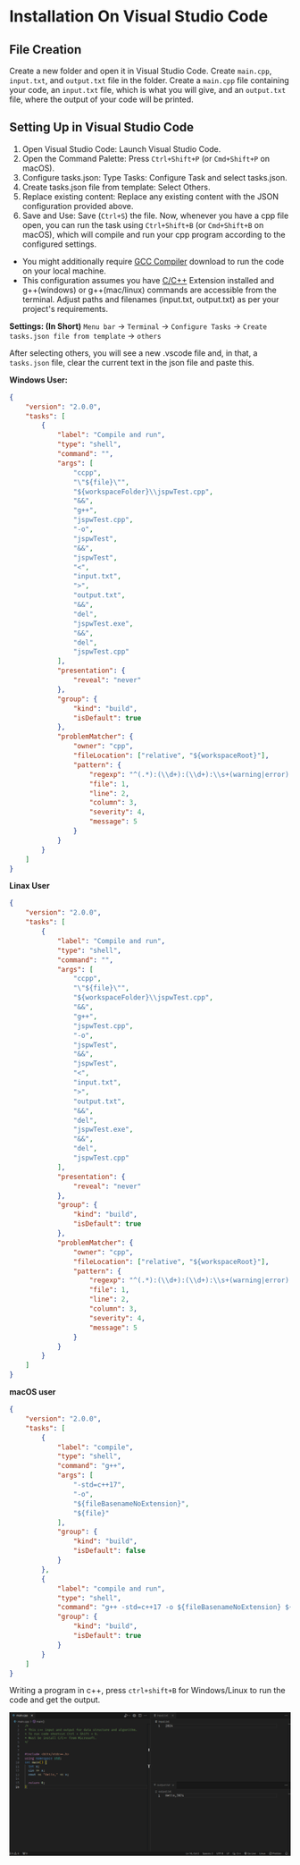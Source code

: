 # Installation On Visual Studio Code

## File Creation

Create a new folder and open it in Visual Studio Code.
Create `main.cpp`, `input.txt`, and `output.txt` file in the folder.
Create a `main.cpp` file containing your code, an `input.txt` file, which is what you will give, and an `output.txt` file, where the output of your code will be printed.

## Setting Up in Visual Studio Code

1. Open Visual Studio Code: Launch Visual Studio Code.
2. Open the Command Palette: Press `Ctrl+Shift+P` (or `Cmd+Shift+P` on macOS).
3. Configure tasks.json: Type Tasks: Configure Task and select tasks.json.
4. Create tasks.json file from template: Select Others.
5. Replace existing content: Replace any existing content with the JSON configuration provided above.
6. Save and Use: Save (`Ctrl+S`) the file. Now, whenever you have a cpp file open, you can run the task using `Ctrl+Shift+B` (or `Cmd+Shift+B` on macOS), which will compile and run your cpp program according to the configured settings.

-   You might additionally require [GCC Compiler](https://sourceforge.net/projects/gcc-win64/) download to run the code on your local machine.
-   This configuration assumes you have [C/C++](https://marketplace.visualstudio.com/items?itemName=ms-vscode.cpptools) Extension installed and g++(windows) or g++(mac/linux) commands are accessible from the terminal. Adjust paths and filenames (input.txt, output.txt) as per your project's requirements.

**Settings: (In Short)**
`Menu bar` -> `Terminal` -> `Configure Tasks` -> `Create tasks.json file from template` -> `others`

After selecting others, you will see a new .vscode file and, in that, a `tasks.json` file, clear the current text in the json file and paste this.

**Windows User:**

```json
{
    "version": "2.0.0",
    "tasks": [
        {
            "label": "Compile and run",
            "type": "shell",
            "command": "",
            "args": [
                "ccpp",
                "\"${file}\"",
                "${workspaceFolder}\\jspwTest.cpp",
                "&&",
                "g++",
                "jspwTest.cpp",
                "-o",
                "jspwTest",
                "&&",
                "jspwTest",
                "<",
                "input.txt",
                ">",
                "output.txt",
                "&&",
                "del",
                "jspwTest.exe",
                "&&",
                "del",
                "jspwTest.cpp"
            ],
            "presentation": {
                "reveal": "never"
            },
            "group": {
                "kind": "build",
                "isDefault": true
            },
            "problemMatcher": {
                "owner": "cpp",
                "fileLocation": ["relative", "${workspaceRoot}"],
                "pattern": {
                    "regexp": "^(.*):(\\d+):(\\d+):\\s+(warning|error):\\s+(.*)$",
                    "file": 1,
                    "line": 2,
                    "column": 3,
                    "severity": 4,
                    "message": 5
                }
            }
        }
    ]
}
```

**Linax User**

```json
{
    "version": "2.0.0",
    "tasks": [
        {
            "label": "Compile and run",
            "type": "shell",
            "command": "",
            "args": [
                "ccpp",
                "\"${file}\"",
                "${workspaceFolder}\\jspwTest.cpp",
                "&&",
                "g++",
                "jspwTest.cpp",
                "-o",
                "jspwTest",
                "&&",
                "jspwTest",
                "<",
                "input.txt",
                ">",
                "output.txt",
                "&&",
                "del",
                "jspwTest.exe",
                "&&",
                "del",
                "jspwTest.cpp"
            ],
            "presentation": {
                "reveal": "never"
            },
            "group": {
                "kind": "build",
                "isDefault": true
            },
            "problemMatcher": {
                "owner": "cpp",
                "fileLocation": ["relative", "${workspaceRoot}"],
                "pattern": {
                    "regexp": "^(.*):(\\d+):(\\d+):\\s+(warning|error):\\s+(.*)$",
                    "file": 1,
                    "line": 2,
                    "column": 3,
                    "severity": 4,
                    "message": 5
                }
            }
        }
    ]
}
```

**macOS user**

```json
{
    "version": "2.0.0",
    "tasks": [
        {
            "label": "compile",
            "type": "shell",
            "command": "g++",
            "args": [
                "-std=c++17",
                "-o",
                "${fileBasenameNoExtension}",
                "${file}"
            ],
            "group": {
                "kind": "build",
                "isDefault": false
            }
        },
        {
            "label": "compile and run",
            "type": "shell",
            "command": "g++ -std=c++17 -o ${fileBasenameNoExtension} ${file} && ./${fileBasenameNoExtension} < input.txt > output.txt",
            "group": {
                "kind": "build",
                "isDefault": true
            }
        }
    ]
}
```

Writing a program in c++, press `ctrl+shift+B` for Windows/Linux to run the code and get the output.

![vs-code](./image/cpp-vscode.png)
